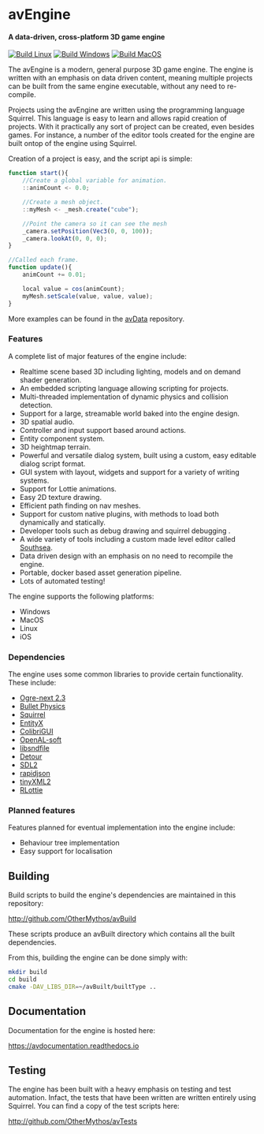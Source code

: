 # avEngine

#### A data-driven, cross-platform 3D game engine
[![Build Linux](https://github.com/OtherMythos/avEngine/actions/workflows/buildLinux.yml/badge.svg)](https://github.com/OtherMythos/avEngine/actions/workflows/buildLinux.yml)
[![Build Windows](https://github.com/OtherMythos/avEngine/actions/workflows/buildWindows.yml/badge.svg)](https://github.com/OtherMythos/avEngine/actions/workflows/buildWindows.yml)
[![Build MacOS](https://github.com/OtherMythos/avEngine/actions/workflows/buildMacOS.yml/badge.svg)](https://github.com/OtherMythos/avEngine/actions/workflows/buildMacOS.yml)

The avEngine is a modern, general purpose 3D game engine.
The engine is written with an emphasis on data driven content, meaning multiple projects can be built from the same engine executable, without any need to re-compile.

Projects using the avEngine are written using the programming language Squirrel.
This language is easy to learn and allows rapid creation of projects.
With it practically any sort of project can be created, even besides games.
For instance, a number of the editor tools created for the engine are built ontop of the engine using Squirrel.

Creation of a project is easy, and the script api is simple:

```js
function start(){
    //Create a global variable for animation.
    ::animCount <- 0.0;

    //Create a mesh object.
    ::myMesh <- _mesh.create("cube");

    //Point the camera so it can see the mesh
    _camera.setPosition(Vec3(0, 0, 100));
    _camera.lookAt(0, 0, 0);
}

//Called each frame.
function update(){
    animCount += 0.01;

    local value = cos(animCount);
    myMesh.setScale(value, value, value);
}
```

More examples can be found in the [avData](http://gitlab.com/edherbert/avData) repository.

### Features

A complete list of major features of the engine include:

 * Realtime scene based 3D including lighting, models and on demand shader generation.
 * An embedded scripting language allowing scripting for projects.
 * Multi-threaded implementation of dynamic physics and collision detection.
 * Support for a large, streamable world baked into the engine design.
 * 3D spatial audio.
 * Controller and input support based around actions.
 * Entity component system.
 * 3D heightmap terrain.
 * Powerful and versatile dialog system, built using a custom, easy editable dialog script format.
 * GUI system with layout, widgets and support for a variety of writing systems.
 * Support for Lottie animations.
 * Easy 2D texture drawing.
 * Efficient path finding on nav meshes.
 * Support for custom native plugins, with methods to load both dynamically and statically.
 * Developer tools such as debug drawing and squirrel debugging .
 * A wide variety of tools including a custom made level editor called [Southsea](http://gitlab.com/edherbert/Southsea).
 * Data driven design with an emphasis on no need to recompile the engine.
 * Portable, docker based asset generation pipeline.
 * Lots of automated testing!

The engine supports the following platforms:

 * Windows
 * MacOS
 * Linux
 * iOS

### Dependencies

The engine uses some common libraries to provide certain functionality.
These include:

 * [Ogre-next 2.3](https://github.com/OGRECave/ogre-next)
 * [Bullet Physics](https://github.com/bulletphysics/bullet3)
 * [Squirrel](https://github.com/albertodemichelis/squirrel)
 * [EntityX](https://github.com/alecthomas/entityx)
 * [ColibriGUI](https://github.com/darksylinc/colibrigui/)
 * [OpenAL-soft](https://github.com/kcat/openal-soft)
 * [libsndfile](https://github.com/libsndfile/libsndfile)
 * [Detour](https://github.com/recastnavigation/recastnavigation)
 * [SDL2](https://github.com/libsdl-org/SDL)
 * [rapidjson](https://github.com/Tencent/rapidjson)
 * [tinyXML2](https://github.com/leethomason/tinyxml2)
 * [RLottie](https://github.com/Samsung/rlottie)

### Planned features

Features planned for eventual implementation into the engine include:

 * Behaviour tree implementation
 * Easy support for localisation

## Building

Build scripts to build the engine's dependencies are maintained in this repository:

http://github.com/OtherMythos/avBuild

These scripts produce an avBuilt directory which contains all the built dependencies.

From this, building the engine can be done simply with:

```bash
mkdir build
cd build
cmake -DAV_LIBS_DIR=~/avBuilt/builtType ..
```

## Documentation
Documentation for the engine is hosted here:

https://avdocumentation.readthedocs.io

## Testing
The engine has been built with a heavy emphasis on testing and test automation.
Infact, the tests that have been written are written entirely using Squirrel.
You can find a copy of the test scripts here:

http://github.com/OtherMythos/avTests
